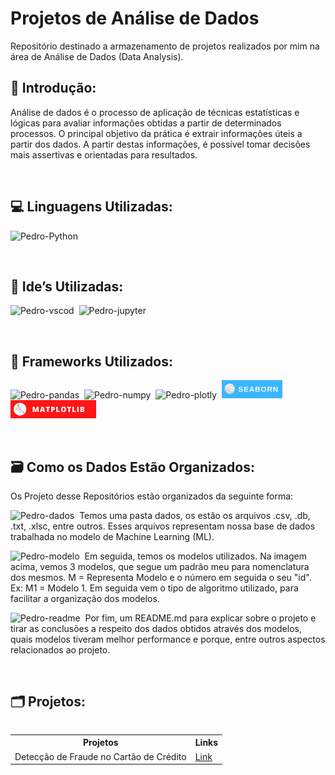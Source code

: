 # Projetos de Análise de Dados
Repositório destinado a armazenamento de projetos realizados por mim na área de Análise de Dados (Data Analysis).

## 📰&nbsp;Introdução:
Análise de dados é o processo de aplicação de técnicas estatísticas e lógicas para avaliar informações obtidas a partir de determinados processos. O principal objetivo da prática é extrair informações úteis a partir dos dados. A partir destas informações, é possível tomar decisões mais assertivas e orientadas para resultados. 

<br>

## 💻&nbsp;Linguagens Utilizadas:
<img alt="Pedro-Python" src="https://img.shields.io/badge/Python-14354C?style=for-the-badge&logo=python&logoColor=white">&nbsp;

<br>

## 📱&nbsp;Ide’s Utilizadas:
<img alt="Pedro-vscod" src="https://img.shields.io/badge/Visual_Studio_Code-0078D4?style=for-the-badge&logo=visual%20studio%20code&logoColor=white">&nbsp;
<img alt="Pedro-jupyter" src="https://img.shields.io/badge/jupyter-%23FA0F00.svg?style=for-the-badge&logo=jupyter&logoColor=white">&nbsp;

<br>

## 🧩&nbsp;Frameworks Utilizados:
<img alt="Pedro-pandas" src="https://img.shields.io/badge/pandas-%23150458.svg?style=for-the-badge&logo=pandas&logoColor=white">&nbsp;
<img alt="Pedro-numpy" src="https://img.shields.io/badge/numpy-%23013243.svg?style=for-the-badge&logo=numpy&logoColor=white">&nbsp;
<img alt="Pedro-plotly" src="https://img.shields.io/badge/Plotly-%233F4F75.svg?style=for-the-badge&logo=plotly&logoColor=white">&nbsp;
<img alt="Pedro-seabron" height="29" src="https://github.com/pedrrocabral/Projeto-de-Machine-Learning/blob/f47d5cdc5e589d36542d1d370818e35c60a17d14/img/seaborn_bdges.png">&nbsp;
<img alt="Pedro-matplotlib" height="29" src="https://github.com/pedrrocabral/Projeto-de-Machine-Learning/blob/837a171c5e8e1e4a2d3303123b98e04c699d804a/img/Matplotlib.png">&nbsp;

<br>

## 🗃️&nbsp;Como os Dados Estão Organizados:

Os Projeto desse Repositórios estão organizados da seguinte forma:

<img alt="Pedro-dados" src="https://github.com/pedrrocabral/Projetos-de-Machine-Learning/blob/a63d158325dab56d9d16a6543d591e1c6c8faf94/img/dados.png">&nbsp;
Temos uma pasta dados, os estão os arquivos .csv, .db, .txt, .xlsc, entre outros. Esses arquivos representam nossa base de dados trabalhada no modelo de Machine Learning (ML).


<img alt="Pedro-modelo" src="https://github.com/pedrrocabral/Projetos-de-Machine-Learning/blob/a63d158325dab56d9d16a6543d591e1c6c8faf94/img/Modelos.png">&nbsp;
Em seguida, temos os modelos utilizados. Na imagem acima, vemos 3 modelos, que segue um padrão meu para nomenclatura dos mesmos. M = Representa Modelo e o número em seguida o seu "id". Ex: M1 = Modelo 1. Em seguida vem o tipo de algoritmo utilizado, para facilitar a organização dos modelos.


<img alt="Pedro-readme" src="https://github.com/pedrrocabral/Projetos-de-Machine-Learning/blob/a63d158325dab56d9d16a6543d591e1c6c8faf94/img/Readme.png">&nbsp;
Por fim, um README.md para explicar sobre o projeto e tirar as conclusões a respeito dos dados obtidos através dos modelos, quais modelos tiveram melhor performance e porque, entre outros aspectos relacionados ao projeto.

<br>

## 🗂️&nbsp;Projetos:

<table align="left">
  <thread>
    <th>Projetos</th><th>Links</th>
    <tr><td>Detecção de Fraude no Cartão de Crédito</td><td><a href="https://github.com/pedrrocabral/Projetos-de-Machine-Learning/tree/main/Projetos/Classifica%C3%A7%C3%A3o/Detec%C3%A7%C3%A3o_de_Fraude_no_Cart%C3%A3o_de_Cr%C3%A9dito">Link</a></td></tr>
  </thread>
</table>
